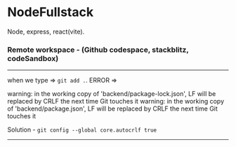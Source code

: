 # NodeFullstack
Node, express, react(vite).

### Remote workspace - (Github codespace, stackblitz, codeSandbox)
--- 

when we type => `git add .`. ERROR =>

warning: in the working copy of 'backend/package-lock.json', LF will be replaced by CRLF the next time Git touches it
warning: in the working copy of 'backend/package.json', LF will be replaced by CRLF the next time Git touches it

Solution - `git config --global core.autocrlf true`

---